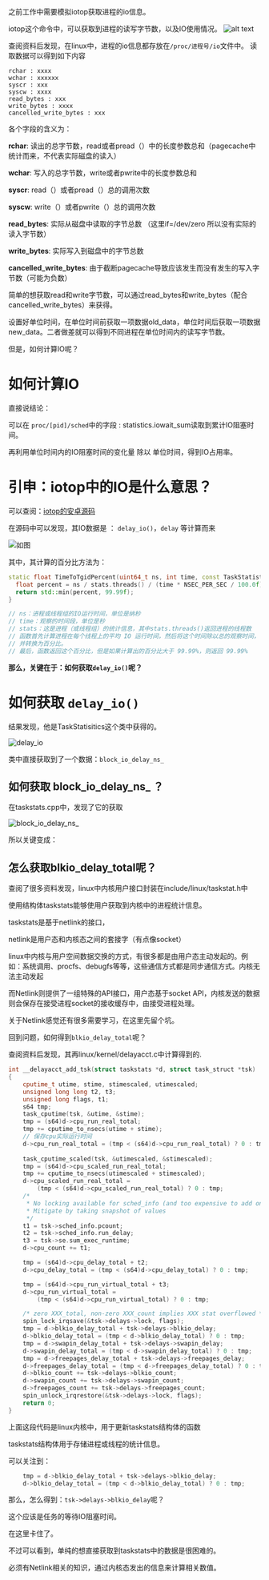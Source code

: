 之前工作中需要模拟iotop获取进程的io信息。

iotop这个命令中，可以获取到进程的读写字节数，以及IO使用情况。
![alt text](../../pic/2024-8-1.png)

查阅资料后发现，在linux中，进程的io信息都存放在`/proc/进程号/io`文件中。
读取数据可以得到如下内容
```shell
rchar : xxxx
wchar : xxxxxx
syscr : xxx
syscw : xxxx
read_bytes : xxx
write_bytes : xxxx
cancelled_write_bytes : xxx
```

各个字段的含义为：

**rchar**:  读出的总字节数，read或者pread（）中的长度参数总和（pagecache中统计而来，不代表实际磁盘的读入）

**wchar**: 写入的总字节数，write或者pwrite中的长度参数总和

**syscr**:  read（）或者pread（）总的调用次数

**syscw**: write（）或者pwrite（）总的调用次数

**read_bytes**: 实际从磁盘中读取的字节总数   （这里if=/dev/zero 所以没有实际的读入字节数）

**write_bytes**: 实际写入到磁盘中的字节总数

**cancelled_write_bytes**: 由于截断pagecache导致应该发生而没有发生的写入字节数（可能为负数）

简单的想获取read和write字节数，可以通过read_bytes和write_bytes（配合cancelled_write_bytes）来获得。

设置好单位时间，在单位时间前获取一项数据old_data，单位时间后获取一项数据new_data。二者做差就可以得到不同进程在单位时间内的读写字节数。

但是，如何计算IO呢？

# 如何计算IO
直接说结论：

可以在 `proc/[pid]/sched`中的字段 : statistics.iowait_sum读取到累计IO阻塞时间。

再利用单位时间内的IO阻塞时间的变化量 除以 单位时间，得到IO占用率。

# 引申：iotop中的IO是什么意思？

可以查阅：[iotop的安卓源码](http://androidxref.com/9.0.0_r3/xref/system/extras/iotop/iotop.cpp#make_sorter)

在源码中可以发现，其IO数据是 ： `delay_io()`，`delay` 等计算而来

![如图](../../pic/2024-08-01_10-35-41.png)

其中，其计算的百分比方法为：

```cpp
static float TimeToTgidPercent(uint64_t ns, int time, const TaskStatistics& stats) {
  float percent = ns / stats.threads() / (time * NSEC_PER_SEC / 100.0f);
  return std::min(percent, 99.99f);
}

// ns：进程或线程组的IO运行时间，单位是纳秒
// time：观察的时间段，单位是秒
// stats：这是进程（或线程组）的统计信息，其中stats.threads()返回进程的线程数
// 函数首先计算进程在每个线程上的平均 IO 运行时间，然后将这个时间除以总的观察时间，
// 并转换为百分比。
// 最后，函数返回这个百分比，但是如果计算出的百分比大于 99.99%，则返回 99.99%
```

**那么，关键在于：如何获取`delay_io()`呢？**

# 如何获取 `delay_io()`

结果发现，他是TaskStatisitics这个类中获得的。

![delay_io](../../pic/jev_2024-08-01_10-39-00.png)

类中直接获取到了一个数据：`block_io_delay_ns_`

## 如何获取 block_io_delay_ns_ ？

在taskstats.cpp中，发现了它的获取

![block_io_delay_ns_](../../pic/jev_2024-08-01_10-43-07.png)

所以关键变成：

## 怎么获取blkio_delay_total呢？

查阅了很多资料发现，linux中内核用户接口封装在include/linux/taskstat.h中

使用结构体taskstats能够使用户获取到内核中的进程统计信息。

taskstats是基于netlink的接口，

netlink是用户态和内核态之间的套接字（有点像socket）

linux中内核与用户空间数据交换的方式，有很多都是由用户态主动发起的。例如：系统调用、procfs、debugfs等等，这些通信方式都是同步通信方式。内核无法主动发起

而Netlink则提供了一组特殊的API接口，用户态基于socket API，内核发送的数据则会保存在接受进程socket的接收缓存中，由接受进程处理。

关于Netlink感觉还有很多需要学习，在这里先留个坑。

回到问题，如何得到`blkio_delay_total`呢？

查阅资料后发现，其再linux/kernel/delayacct.c中计算得到的.

```cpp
int __delayacct_add_tsk(struct taskstats *d, struct task_struct *tsk)
{
	cputime_t utime, stime, stimescaled, utimescaled;
	unsigned long long t2, t3;
	unsigned long flags, t1;
	s64 tmp;
	task_cputime(tsk, &utime, &stime);
	tmp = (s64)d->cpu_run_real_total;
	tmp += cputime_to_nsecs(utime + stime);
	// 保存cpu实际运行时间
	d->cpu_run_real_total = (tmp < (s64)d->cpu_run_real_total) ? 0 : tmp;
	
	task_cputime_scaled(tsk, &utimescaled, &stimescaled);
	tmp = (s64)d->cpu_scaled_run_real_total;
	tmp += cputime_to_nsecs(utimescaled + stimescaled);
	d->cpu_scaled_run_real_total =
		(tmp < (s64)d->cpu_scaled_run_real_total) ? 0 : tmp;
	/*
	 * No locking available for sched_info (and too expensive to add one)
	 * Mitigate by taking snapshot of values
	 */
	t1 = tsk->sched_info.pcount;
	t2 = tsk->sched_info.run_delay;
	t3 = tsk->se.sum_exec_runtime;
	d->cpu_count += t1;

	tmp = (s64)d->cpu_delay_total + t2;
	d->cpu_delay_total = (tmp < (s64)d->cpu_delay_total) ? 0 : tmp;

	tmp = (s64)d->cpu_run_virtual_total + t3;
	d->cpu_run_virtual_total =
		(tmp < (s64)d->cpu_run_virtual_total) ?	0 : tmp;

	/* zero XXX_total, non-zero XXX_count implies XXX stat overflowed */
	spin_lock_irqsave(&tsk->delays->lock, flags);
	tmp = d->blkio_delay_total + tsk->delays->blkio_delay;
	d->blkio_delay_total = (tmp < d->blkio_delay_total) ? 0 : tmp;
	tmp = d->swapin_delay_total + tsk->delays->swapin_delay;
	d->swapin_delay_total = (tmp < d->swapin_delay_total) ? 0 : tmp;
	tmp = d->freepages_delay_total + tsk->delays->freepages_delay;
	d->freepages_delay_total = (tmp < d->freepages_delay_total) ? 0 : tmp;
	d->blkio_count += tsk->delays->blkio_count;
	d->swapin_count += tsk->delays->swapin_count;
	d->freepages_count += tsk->delays->freepages_count;
	spin_unlock_irqrestore(&tsk->delays->lock, flags);
	return 0;
}
```

上面这段代码是linux内核中，用于更新taskstats结构体的函数

taskstats结构体用于存储进程或线程的统计信息。

可以关注到：
```cpp
	tmp = d->blkio_delay_total + tsk->delays->blkio_delay;
	d->blkio_delay_total = (tmp < d->blkio_delay_total) ? 0 : tmp;
```

那么，怎么得到：`tsk->delays->blkio_delay`呢？ 

这个应该是任务的等待IO阻塞时间。

在这里卡住了。

不过可以看到，单纯的想直接获取到taskstats中的数据是很困难的。

必须有Netlink相关的知识，通过内核态发出的信息来计算相关数值。

